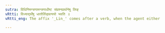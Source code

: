 ```yaml
---
sutra: विधिनिमन्त्रणामन्त्रणाधीष्ट संप्रश्नप्रार्थनेषु लिङ्
vRtti: विध्याद्यर्थेषु धातोर्लिङ्प्रत्ययो भवति ॥
vRtti_eng: The affix '_Lin_' comes after a verb, when the agent either commands, invites, permits, politely expresses a wish, asks questions, or prays.

---
```

